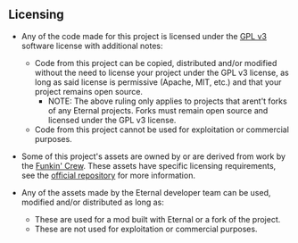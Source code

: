 ## Licensing

- Any of the code made for this project is licensed under the [GPL v3](https://www.gnu.org/licenses/gpl-3.0.html#license-text) software license with additional notes:
    - Code from this project can be copied, distributed and/or modified without the need to license your project under the GPL v3 license, as long as said license is permissive (Apache, MIT, etc.) and that your project remains open source.
        - NOTE: The above ruling only applies to projects that arent't forks of any Eternal projects. Forks must remain open source and licensed under the GPL v3 license.
    - Code from this project cannot be used for exploitation or commercial purposes.
    
- Some of this project's assets are owned by or are derived from work by the [Funkin' Crew](https://github.com/FunkinCrew). These assets have specific licensing requirements, see the [official repository](https://github.com/FunkinCrew/funkin.assets/) for more information.

- Any of the assets made by the Eternal developer team can be used, modified and/or distributed as long as:
    - These are used for a mod built with Eternal or a fork of the project.
    - These are not used for exploitation or commercial purposes.

